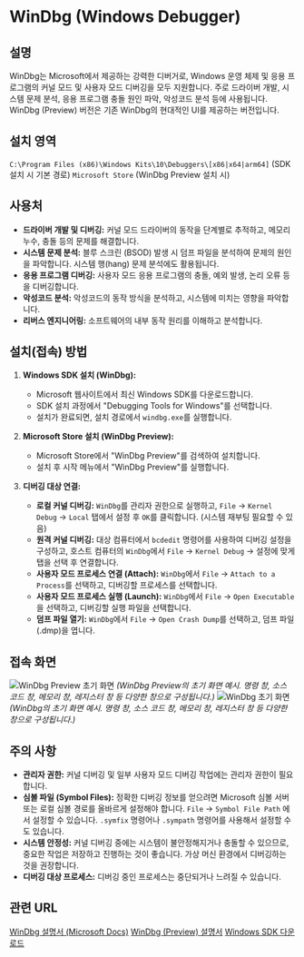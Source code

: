 # WinDbg (Windows Debugger)

## 설명
WinDbg는 Microsoft에서 제공하는 강력한 디버거로, Windows 운영 체제 및 응용 프로그램의 커널 모드 및 사용자 모드 디버깅을 모두 지원합니다.  주로 드라이버 개발, 시스템 문제 분석, 응용 프로그램 충돌 원인 파악, 악성코드 분석 등에 사용됩니다.  WinDbg (Preview) 버전은 기존 WinDbg의 현대적인 UI를 제공하는 버전입니다.

## 설치 영역
`C:\Program Files (x86)\Windows Kits\10\Debuggers\[x86|x64|arm64]` (SDK 설치 시 기본 경로)
`Microsoft Store` (WinDbg Preview 설치 시)

## 사용처
- **드라이버 개발 및 디버깅:**  커널 모드 드라이버의 동작을 단계별로 추적하고, 메모리 누수, 충돌 등의 문제를 해결합니다.
- **시스템 문제 분석:**  블루 스크린 (BSOD) 발생 시 덤프 파일을 분석하여 문제의 원인을 파악합니다. 시스템 행(hang) 문제 분석에도 활용됩니다.
- **응용 프로그램 디버깅:**  사용자 모드 응용 프로그램의 충돌, 예외 발생, 논리 오류 등을 디버깅합니다.
- **악성코드 분석:**  악성코드의 동작 방식을 분석하고, 시스템에 미치는 영향을 파악합니다.
- **리버스 엔지니어링:**  소프트웨어의 내부 동작 원리를 이해하고 분석합니다.

## 설치(접속) 방법
1. **Windows SDK 설치 (WinDbg):**
    -   Microsoft 웹사이트에서 최신 Windows SDK를 다운로드합니다.
    -   SDK 설치 과정에서 "Debugging Tools for Windows"를 선택합니다.
    -   설치가 완료되면, 설치 경로에서 `windbg.exe`를 실행합니다.
2. **Microsoft Store 설치 (WinDbg Preview):**
    -   Microsoft Store에서 "WinDbg Preview"를 검색하여 설치합니다.
    -   설치 후 시작 메뉴에서 "WinDbg Preview"를 실행합니다.

3. **디버깅 대상 연결:**
    - **로컬 커널 디버깅:**  `WinDbg`를 관리자 권한으로 실행하고, `File` -> `Kernel Debug` -> `Local` 탭에서 설정 후 `OK`를 클릭합니다. (시스템 재부팅 필요할 수 있음)
    - **원격 커널 디버깅:**  대상 컴퓨터에서 `bcdedit` 명령어를 사용하여 디버깅 설정을 구성하고, 호스트 컴퓨터의 `WinDbg`에서 `File` -> `Kernel Debug` -> 설정에 맞게 탭을 선택 후 연결합니다.
    - **사용자 모드 프로세스 연결 (Attach):**  `WinDbg`에서 `File` -> `Attach to a Process`를 선택하고, 디버깅할 프로세스를 선택합니다.
    - **사용자 모드 프로세스 실행 (Launch):** `WinDbg`에서 `File` -> `Open Executable`을 선택하고, 디버깅할 실행 파일을 선택합니다.
    - **덤프 파일 열기:** `WinDbg`에서 `File` -> `Open Crash Dump`를 선택하고, 덤프 파일 (.dmp)을 엽니다.

## 접속 화면
![WinDbg Preview 초기 화면](windbg_preview.png)
*(WinDbg Preview의 초기 화면 예시.  명령 창, 소스 코드 창, 메모리 창, 레지스터 창 등 다양한 창으로 구성됩니다.)*
![WinDbg 초기 화면](windbg.png)
*(WinDbg의 초기 화면 예시.  명령 창, 소스 코드 창, 메모리 창, 레지스터 창 등 다양한 창으로 구성됩니다.)*

## 주의 사항
- **관리자 권한:**  커널 디버깅 및 일부 사용자 모드 디버깅 작업에는 관리자 권한이 필요합니다.
- **심볼 파일 (Symbol Files):**  정확한 디버깅 정보를 얻으려면 Microsoft 심볼 서버 또는 로컬 심볼 경로를 올바르게 설정해야 합니다.  `File` -> `Symbol File Path` 에서 설정할 수 있습니다.  `.symfix` 명령어나 `.sympath` 명령어를 사용해서 설정할 수도 있습니다.
- **시스템 안정성:**  커널 디버깅 중에는 시스템이 불안정해지거나 충돌할 수 있으므로, 중요한 작업은 저장하고 진행하는 것이 좋습니다.  가상 머신 환경에서 디버깅하는 것을 권장합니다.
- **디버깅 대상 프로세스:**  디버깅 중인 프로세스는 중단되거나 느려질 수 있습니다.

## 관련 URL
[WinDbg 설명서 (Microsoft Docs)](https://docs.microsoft.com/en-us/windows-hardware/drivers/debugger/)
[WinDbg (Preview) 설명서](https://docs.microsoft.com/en-us/windows-hardware/drivers/debugger/debugger-download-tools)
[Windows SDK 다운로드](https://developer.microsoft.com/en-us/windows/downloads/windows-sdk/)

